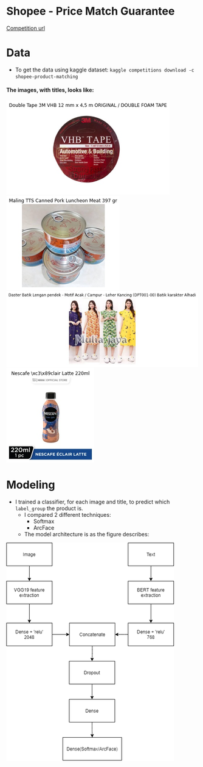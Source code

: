 # Shopee - Price Match Guarantee
[Competition url](https://www.kaggle.com/c/shopee-product-matching)

# Data
+ To get the data using kaggle dataset: `kaggle competitions download -c shopee-product-matching`

#### The images, with titles, looks like:

![image1](images/image1.jpg?raw=true)
![image2](images/image2.jpg?raw=true)
![image3](images/image3.jpg?raw=true)
![image4](images/image4.jpg?raw=true)

# Modeling
+ I trained a classifier, for each image and title, to predict which `label_group` the product is.
  + I compared 2 different techniques:
    + Softmax
    + ArcFace
  + The model architecture is as the figure describes:


![Architecture](images/architecture.png?raw=true)

